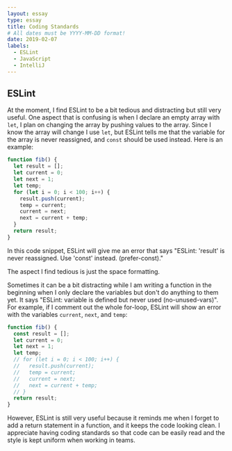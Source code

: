 ```yaml
---
layout: essay
type: essay
title: Coding Standards
# All dates must be YYYY-MM-DD format!
date: 2019-02-07
labels:
  - ESLint
  - JavaScript
  - IntelliJ
---
```


## ESLint
At the moment, I find ESLint to be a bit tedious and distracting but still very useful. One aspect that is confusing is when I declare an empty array with `let`, I plan on changing the array by pushing values to the array. Since I know the array will change I use `let`, but ESLint tells me that the variable for the array is never reassigned, and `const` should be used instead. Here is an example:
```javascript
function fib() {
  let result = [];
  let current = 0;
  let next = 1;
  let temp;
  for (let i = 0; i < 100; i++) {
    result.push(current);
    temp = current;
    current = next;
    next = current + temp;
  }
  return result;
}
```
In this code snippet, ESLint will give me an error that says "ESLint: 'result' is never reassigned. Use 'const' instead. (prefer-const)."

The aspect I find tedious is just the space formatting.

Sometimes it can be a bit distracting while I am writing a function in the beginning when I only declare the variables but don't do anything to them yet. It says "ESLint: variable is defined but never used (no-unused-vars)". For example, if I comment out the whole for-loop, ESLint will show an error with the variables `current`, `next`, and `temp`:

```javascript
function fib() {
  const result = [];
  let current = 0;
  let next = 1;
  let temp;
  // for (let i = 0; i < 100; i++) {
  //   result.push(current);
  //   temp = current;
  //   current = next;
  //   next = current + temp;
  // }
  return result;
}
```

However, ESLint is still very useful because it reminds me when I forget to add a return statement in a function, and it keeps the code looking clean. I appreciate having coding standards so that code can be easily read and the style is kept uniform when working in teams. 

